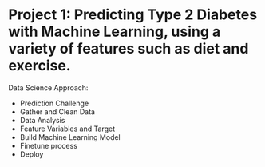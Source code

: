 # Project 1: Predicting Type 2 Diabetes with Machine Learning, using a variety of features such as diet and exercise.

Data Science Approach:
* Prediction Challenge
* Gather and Clean Data
* Data Analysis
* Feature Variables and Target
* Build Machine Learning Model
* Finetune process
* Deploy
